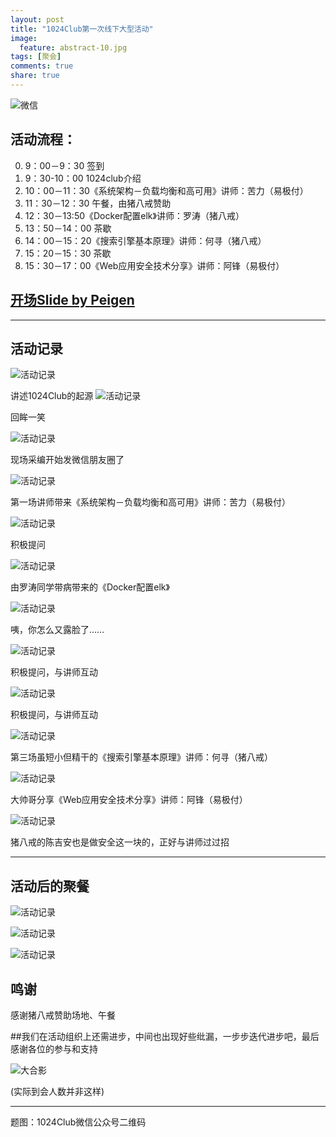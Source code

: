 ```yaml
---
layout: post
title: "1024Club第一次线下大型活动"
image:
  feature: abstract-10.jpg
tags: [聚会]
comments: true
share: true
---
```


![微信](http://pic.yupoo.com/peigen123_v/Eoy1EbLh/hj0LC.jpg)


## 活动流程：

0. 9：00－9：30 签到
1. 9：30-10：00 1024club介绍
2.  10：00－11：30《系统架构－负载均衡和高可用》讲师：苦力（易极付）
3.  11：30－12：30 午餐，由猪八戒赞助
4.  12：30－13:50《Docker配置elk》讲师：罗涛（猪八戒）
5.  13：50－14：00 茶歇
6.  14：00－15：20《搜索引擎基本原理》讲师：何寻（猪八戒）
7.  15：20－15：30 茶歇
8.  15：30－17：00《Web应用安全技术分享》讲师：阿锋（易极付）

## [开场Slide by Peigen](http://peigen.info/drafts/ppt/1024Club-first-party-intro.htm)

---
## 活动记录

![活动记录](http://pic.yupoo.com/peigen123_v/Ep19YNIS/qgwVk.jpg)

讲述1024Club的起源
![活动记录](http://pic.yupoo.com/peigen123_v/Ep19Y3Vb/11gMMp.jpg)

回眸一笑

![活动记录](http://pic.yupoo.com/peigen123_v/Ep19Yu8k/xpF9A.jpg)

现场采编开始发微信朋友圈了

![活动记录](http://pic.yupoo.com/peigen123_v/Ep19Z1jX/45xDx.jpg)

第一场讲师带来《系统架构－负载均衡和高可用》讲师：苦力（易极付）

![活动记录](http://pic.yupoo.com/peigen123_v/Ep19Z7bp/Uiozg.jpg)

积极提问

![活动记录](http://pic.yupoo.com/peigen123_v/Ep19ZNVP/pyhG4.jpg)

由罗涛同学带病带来的《Docker配置elk》

![活动记录](http://pic.yupoo.com/peigen123_v/Ep19ZQu3/Z5bec.jpg)

咦，你怎么又露脸了……

![活动记录](http://pic.yupoo.com/peigen123_v/Ep19ZVP5/sV1HH.jpg)

积极提问，与讲师互动

![活动记录](http://pic.yupoo.com/peigen123_v/Ep1a0m5K/osVe8.jpg)

积极提问，与讲师互动

![活动记录](http://pic.yupoo.com/peigen123_v/Ep1a0nCA/zQpZ2.jpg)

第三场虽短小但精干的《搜索引擎基本原理》讲师：何寻（猪八戒）


![活动记录](http://pic.yupoo.com/peigen123_v/Ep1a0nD5/RyqHB.jpg)

大帅哥分享《Web应用安全技术分享》讲师：阿锋（易极付）

![活动记录](http://pic.yupoo.com/peigen123_v/Ep1a0pFl/n55mq.jpg)

猪八戒的陈吉安也是做安全这一块的，正好与讲师过过招

---
## 活动后的聚餐

![活动记录](http://pic.yupoo.com/peigen123_v/Ep1a12Ff/V8TNt.jpg)

![活动记录](http://pic.yupoo.com/peigen123_v/Ep1a1uvY/gJwmY.jpg)

![活动记录](http://pic.yupoo.com/peigen123_v/Ep1a1J9M/y8tpw.jpg)

## 鸣谢

感谢猪八戒赞助场地、午餐

##我们在活动组织上还需进步，中间也出现好些纰漏，一步步迭代进步吧，最后感谢各位的参与和支持

![大合影](http://pic.yupoo.com/peigen123_v/Ep1a0Yrp/tZ4m5.jpg)

(实际到会人数并非这样)



---
题图：1024Club微信公众号二维码